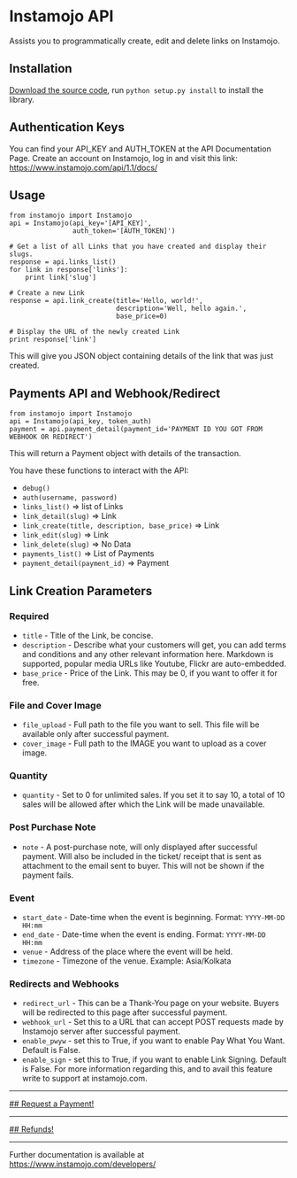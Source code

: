 # Instamojo API

Assists you to programmatically create, edit and delete links on Instamojo.

## Installation

[Download the source code](https://github.com/Instamojo/instamojo-py/archive/master.zip),
run `python setup.py install` to install the library.

## Authentication Keys

You can find your API_KEY and AUTH_TOKEN at the API Documentation Page.
Create an account on Instamojo, log in and visit this link:
https://www.instamojo.com/api/1.1/docs/

## Usage

    from instamojo import Instamojo
    api = Instamojo(api_key='[API_KEY]',
                    auth_token='[AUTH_TOKEN]')

    # Get a list of all Links that you have created and display their slugs.
    response = api.links_list()
    for link in response['links']:
        print link['slug']

    # Create a new Link
    response = api.link_create(title='Hello, world!',
                               description='Well, hello again.',
                               base_price=0)

    # Display the URL of the newly created Link
    print response['link']

This will give you JSON object containing details of the link that was just created.

## Payments API and Webhook/Redirect

    from instamojo import Instamojo
    api = Instamojo(api_key, token_auth)
    payment = api.payment_detail(payment_id='PAYMENT ID YOU GOT FROM WEBHOOK OR REDIRECT')

This will return a Payment object with details of the transaction.

You have these functions to interact with the API:
 * `debug()`
 * `auth(username, password)`
 * `links_list()` => list of Links
 * `link_detail(slug)` => Link
 * `link_create(title, description, base_price)` => Link
 * `link_edit(slug)` => Link
 * `link_delete(slug)` => No Data
 * `payments_list()` => List of Payments
 * `payment_detail(payment_id)` => Payment

## Link Creation Parameters

### Required

  * `title` - Title of the Link, be concise.
  * `description` - Describe what your customers will get, you can add terms and conditions and any other relevant information here. Markdown is supported, popular media URLs like Youtube, Flickr are auto-embedded.
  * `base_price` - Price of the Link. This may be 0, if you want to offer it for free.

### File and Cover Image
  * `file_upload` - Full path to the file you want to sell. This file will be available only after successful payment.
  * `cover_image` - Full path to the IMAGE you want to upload as a cover image.

### Quantity
  * `quantity` - Set to 0 for unlimited sales. If you set it to say 10, a total of 10 sales will be allowed after which the Link will be made unavailable.

### Post Purchase Note
  * `note` - A post-purchase note, will only displayed after successful payment. Will also be included in the ticket/ receipt that is sent as attachment to the email sent to buyer. This will not be shown if the payment fails.

### Event
  * `start_date` - Date-time when the event is beginning. Format: `YYYY-MM-DD HH:mm`
  * `end_date` - Date-time when the event is ending. Format: `YYYY-MM-DD HH:mm`
  * `venue` - Address of the place where the event will be held.
  * `timezone` - Timezone of the venue. Example: Asia/Kolkata

### Redirects and Webhooks
  * `redirect_url` - This can be a Thank-You page on your website. Buyers will be redirected to this page after successful payment.
  * `webhook_url` - Set this to a URL that can accept POST requests made by Instamojo server after successful payment.
  * `enable_pwyw` - set this to True, if you want to enable Pay What You Want. Default is False.
  * `enable_sign` - set this to True, if you want to enable Link Signing. Default is False. For more information regarding this, and to avail this feature write to support at instamojo.com.

---

[## Request a Payment!](RAP.md)

---

[## Refunds!](REFUNDS.md)

---

Further documentation is available at https://www.instamojo.com/developers/
